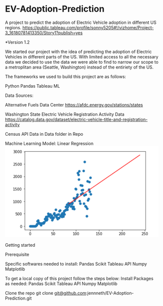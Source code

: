 # EV-Adoption-Prediction
A project to predict the adoption of Electric Vehicle adoption in different US regions.
https://public.tableau.com/profile/sonny5205#!/vizhome/Project-3_16180781413350/Story1?publish=yes

*Version 1.2

We started our project with the idea of predicting the adoption of Electric Vehicles in different parts of the US. With limited access to all the necessary data we decided to use the data we were able to find to narrow our scope to a metroplitan area (Seattle, Washington) instead of the entiriety of the US.  



The frameworks we used to build this project are as follows:

Python
Pandas
Tableau
ML


Data Sources:

Alternative Fuels Data Center
https://afdc.energy.gov/stations/states


Washington State Electric Vehicle Registration Activity Data
https://catalog.data.gov/dataset/electric-vehicle-title-and-registration-activity

Census API Data in Data folder in Repo

Machine Learning Model: Linear Regression
![Linear Regression Model](images\ml_model.png)

Getting started

Prerequisite

Specific softwares needed to install:
Pandas
Scikit
Tableau
API
Numpy
Matplotlib

To get a local copy of this project follow the steps below:
Install Packages as needed:
Pandas
Scikit
Tableau
API
Numpy
Matplotlib

Clone the repo
git clone git@github.com:jennneth/EV-Adoption-Prediction.git
